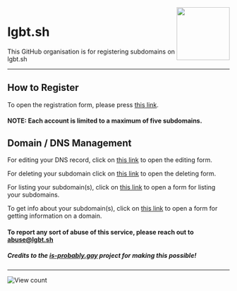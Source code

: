 
<img src="https://upload.wikimedia.org/wikipedia/commons/f/fd/LGBTQ%2B_rainbow_flag_Quasar_%22Progress%22_variant.svg" align="right" width="120"/>

# lgbt.sh
This GitHub organisation is for registering subdomains on lgbt.sh
* * *
## How to Register
To open the registration form, please press [this link](https://github.com/lgbt-sh/lgbt-sh/issues/new?template=register.yml&title=Register).

#### NOTE: Each account is limited to a maximum of five subdomains.

## Domain / DNS Management
For editing your DNS record, click on [this link](https://github.com/lgbt-sh/lgbt-sh/issues/new?template=edit.yml&title=Edit) to open the editing form.

For deleting your subdomain click on [this link](https://github.com/lgbt-sh/lgbt-sh/issues/new?template=delete.yml&title=Delete) to open the deleting form.

For listing your subdomain(s), click on [this link](https://github.com/lgbt-sh/lgbt-sh/issues/new?template=list.yml&title=List) to open a form for listing your subdomains.

To get info about your subdomain(s), click on [this link](https://github.com/lgbt-sh/lgbt-sh/issues/new?template=get.yml&title=Get%20Info) to open a form for getting information on a domain.

#### To report any sort of abuse of this service, please reach out to abuse@lgbt.sh
##### Credits to the [is-probably.gay](https://github.com/is-probably-gay/is-probably-gay) project for making this possible!

* * *
![View count](https://count.getloli.com/get/@lgbt-sh?theme=gelbooru)
